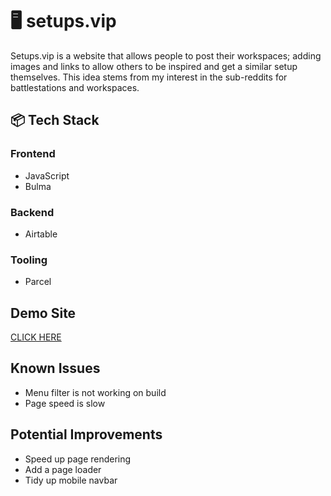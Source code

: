 # 🖥️ setups.vip

Setups.vip is a website that allows people to post their workspaces; adding images and links to allow others to be inspired and get a similar setup themselves. This idea stems from my interest in the sub-reddits for battlestations and workspaces.

## 📦 Tech Stack

### Frontend

- JavaScript
- Bulma

### Backend

- Airtable

### Tooling

- Parcel

## Demo Site

[CLICK HERE](https://setups.vip "Setups.vip Demo Site")

## Known Issues

- Menu filter is not working on build
- Page speed is slow

## Potential Improvements

- Speed up page rendering
- Add a page loader
- Tidy up mobile navbar
